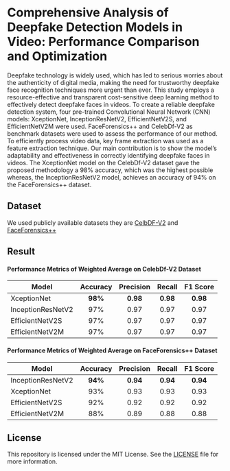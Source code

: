 # Comprehensive Analysis of Deepfake Detection Models in Video: Performance Comparison and Optimization
Deepfake technology is widely used, which has led to serious worries about the authenticity of digital media, making the need for trustworthy deepfake face recognition techniques more urgent than ever. This study employs a resource-effective and transparent cost-sensitive deep learning method to effectively detect deepfake faces in videos. To create a reliable deepfake detection system, four pre-trained Convolutional Neural Network (CNN) models: XceptionNet, InceptionResNetV2, EfficientNetV2S, and EfficientNetV2M were used. FaceForensics++ and CelebDf-V2 as benchmark datasets were used to assess the performance of our method. To efficiently process video data, key frame extraction was used as a feature extraction technique. Our main contribution is to show the model’s adaptability and effectiveness in correctly identifying deepfake faces in videos. The XceptionNet model on the CelebDf-V2 dataset gave the proposed methodology a 98% accuracy, which was the highest possible whereas, the InceptionResNetV2 model, achieves an accuracy of 94% on the FaceForensics++ dataset. 

## Dataset
We used publicly available datasets they are [CelbDF-V2](https://github.com/yuezunli/celeb-deepfakeforensics) and [FaceForensics++](https://github.com/ondyari/FaceForensics)

## Result

####  Performance Metrics of Weighted Average on CelebDf-V2 Dataset

| Model         | Accuracy   | Precision  |  Recall | F1 Score   |
| ------------- |:-------------:| :-------------:| :-------------:| :-------------:| 
|  XceptionNet  | **98%**  | **0.98**  | **0.98**  | **0.98** |
|  InceptionResNetV2  | 97%  |  0.97  | 0.97  | 0.97 |
|  EfficientNetV2S  | 97%  | 0.97  | 0.97  | 0.97 |
|  EfficientNetV2M  | 97%  | 0.97  | 0.97  | 0.97 |

####  Performance Metrics of Weighted Average on FaceForensics++ Dataset

| Model         | Accuracy   | Precision  |  Recall | F1 Score   |
| ------------- |:-------------:| :-------------:| :-------------:| :-------------:| 
|  InceptionResNetV2  | **94%**  |  **0.94**  | **0.94**  | **0.94** |
|  XceptionNet  | 93%  | 0.93  | 0.93  | 0.93 |
|  EfficientNetV2S  | 92%  | 0.92  | 0.92  | 0.92 |
|  EfficientNetV2M  | 88%  | 0.89  | 0.88  | 0.88 |

## License

This repository is licensed under the MIT License. See the [LICENSE](https://github.com/maimuna01/BTECH-DEEPFAKE-DETECTION/edit/main/LICENSE) file for more information.
